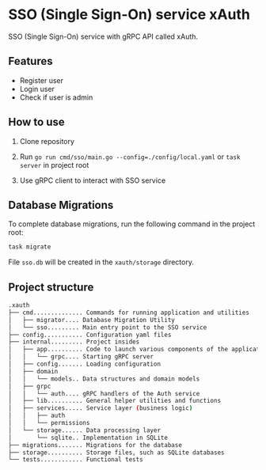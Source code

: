 # SSO (Single Sign-On) service xAuth

SSO (Single Sign-On) service with gRPC API called xAuth.

## Features

- Register user
- Login user
- Check if user is admin

## How to use

1. Clone repository

2. Run `go run cmd/sso/main.go --config=./config/local.yaml` or `task server`
   in project root

3. Use gRPC client to interact with SSO service

## Database Migrations

To complete database migrations, run the following command in the project root:

```bash
task migrate
```

File `sso.db` will be created in the `xauth/storage` directory.

## Project structure

```bash
.xauth
├── cmd.............. Commands for running application and utilities
│   ├── migrator.... Database Migration Utility
│   └── sso......... Main entry point to the SSO service
├── config........... Configuration yaml files
├── internal......... Project insides
│   ├── app.......... Code to launch various components of the application
│   │   └── grpc.... Starting gRPC server
│   ├── config....... Loading configuration
│   ├── domain
│   │   └── models.. Data structures and domain models
│   ├── grpc
│   │   └── auth.... gRPC handlers of the Auth service
│   ├── lib.......... General helper utilities and functions
│   ├── services..... Service layer (business logic)
│   │   ├── auth
│   │   └── permissions
│   └── storage...... Data processing layer
│       └── sqlite.. Implementation in SQLite
├── migrations....... Migrations for the database
├── storage.......... Storage files, such as SQLite databases
└── tests............ Functional tests
```
